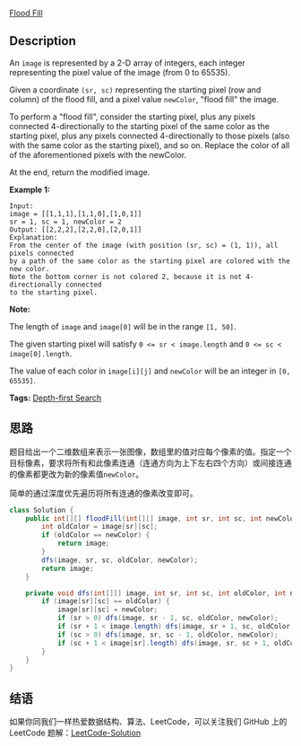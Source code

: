 [Flood Fill ][title]

## Description

An `image` is represented by a 2-D array of integers, each integer representing the pixel value of the image (from 0 to 65535).

Given a coordinate `(sr, sc)` representing the starting pixel (row and column) of the flood fill, and a pixel value `newColor`, "flood fill" the image.

To perform a "flood fill", consider the starting pixel, plus any pixels connected 4-directionally to the starting pixel of the same color as the starting pixel, plus any pixels connected 4-directionally to those pixels (also with the same color as the starting pixel), and so on. Replace the color of all of the aforementioned pixels with the newColor.

At the end, return the modified image.

**Example 1:**

```
Input: 
image = [[1,1,1],[1,1,0],[1,0,1]]
sr = 1, sc = 1, newColor = 2
Output: [[2,2,2],[2,2,0],[2,0,1]]
Explanation: 
From the center of the image (with position (sr, sc) = (1, 1)), all pixels connected 
by a path of the same color as the starting pixel are colored with the new color.
Note the bottom corner is not colored 2, because it is not 4-directionally connected
to the starting pixel.
```

**Note:**

The length of `image` and `image[0]` will be in the range `[1, 50]`.

The given starting pixel will satisfy `0 <= sr < image.length` and `0 <= sc < image[0].length`.

The value of each color in `image[i][j]` and `newColor` will be an integer in `[0, 65535]`.

**Tags:** [Depth-first Search](https://leetcode.com/tag/depth-first-search/)

## 思路

题目给出一个二维数组来表示一张图像，数组里的值对应每个像素的值。指定一个目标像素，要求将所有和此像素连通（连通方向为上下左右四个方向）或间接连通的像素都更改为新的像素值`newColor`。

简单的通过深度优先遍历将所有连通的像素改变即可。

```java
class Solution {
    public int[][] floodFill(int[][] image, int sr, int sc, int newColor) {
        int oldColor = image[sr][sc];
        if (oldColor == newColor) {
            return image;
        }
        dfs(image, sr, sc, oldColor, newColor);
        return image;
    }

    private void dfs(int[][] image, int sr, int sc, int oldColor, int newColor) {
        if (image[sr][sc] == oldColor) {
            image[sr][sc] = newColor;
            if (sr > 0) dfs(image, sr - 1, sc, oldColor, newColor);
            if (sr + 1 < image.length) dfs(image, sr + 1, sc, oldColor, newColor);
            if (sc > 0) dfs(image, sr, sc - 1, oldColor, newColor);
            if (sc + 1 < image[sr].length) dfs(image, sr, sc + 1, oldColor, newColor);
        }
    }
}
```

## 结语

如果你同我们一样热爱数据结构、算法、LeetCode，可以关注我们 GitHub 上的 LeetCode 题解：[LeetCode-Solution][ls]

[title]: https://leetcode.com/problems/flood-fill/description/
[ls]: https://github.com/RichCodersAndMe/LeetCode-Solution